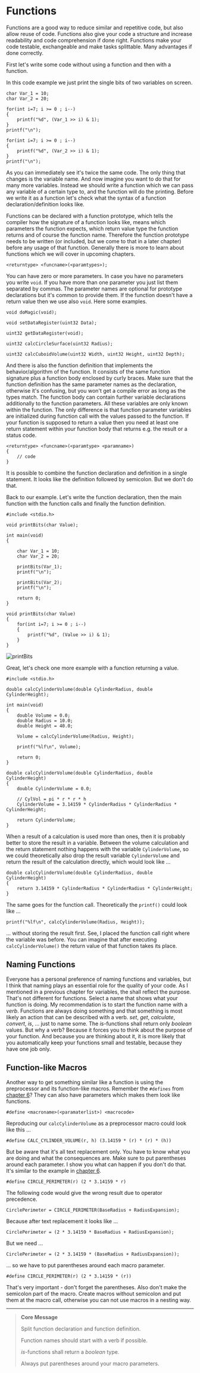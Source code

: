 # Functions

Functions are a good way to reduce similar and repetitive code, but also allow reuse of code. Functions also give your
code a structure and increase readability and code comprehension if done right. Functions make your code testable,
exchangeable and make tasks splittable. Many advantages if done correctly.

First let's write some code without using a function and then with a function.

In this code example we just print the single bits of two variables on screen. 

    char Var_1 = 10;
    char Var_2 = 20;

    for(int i=7; i >= 0 ; i--)
    {
        printf("%d", (Var_1 >> i) & 1);
    }
    printf("\n");

    for(int i=7; i >= 0 ; i--)
    {
        printf("%d", (Var_2 >> i) & 1);
    }
    printf("\n");

As you can immediately see it's twice the same code. The only thing that changes is the variable name. And now imagine
you want to do that for many more variables. Instead we should write a function which we can pass any variable of a
certain type to, and the function will do the printing. Before we write it as a function let's check what the syntax of
a function declaration/definition looks like.

Functions can be declared with a function prototype, which tells the compiler how the signature of a function looks
like, means which parameters the function expects, which return value type the function returns and of course the
function name. Therefore the function prototype needs to be written (or included, but we come to that in a later
chapter) before any usage of that function. Generally there is more to learn about functions which we will cover in
upcoming chapters.

    <returntype> <funcname>(<paramtypes>);

You can have zero or more parameters. In case you have no parameters you write `void`. If you have more than one parameter
you just list them separated by commas. The parameter names are optional for prototype declarations but it's common to
provide them. If the function doesn't have a return value then we use also `void`. Here some examples.

    void doMagic(void);

    void setDataRegister(uint32 Data);

    uint32 getDataRegister(void);

    uint32 calcCircleSurface(uint32 Radius);

    uint32 calcCuboidVolume(uint32 Width, uint32 Height, uint32 Depth);

And there is also the function definition that implements the behavior/algorithm of the function. It consists of the
same function signature plus a function body enclosed by curly braces. Make sure that the function definition has the
same parameter names as the declaration, otherwise it's confusing, but you won't get a compile error as long as the
types match. The function body can contain further variable declarations additionally to the function parameters. All
these variables are only known within the function. The only difference is that function parameter variables are
initialized during function call with the values passed to the function. If your function is supposed to return a value
then you need at least one return statement within your function body that returns e.g. the result or a status code.

    <returntype> <funcname>(<paramtype> <paramname>)
    {
        // code
    }

It is possible to combine the function declaration and definition in a single statement. It looks like the definition
followed by semicolon. But we don't do that.

Back to our example. Let's write the function declaration, then the main function with the function calls and finally
the function definition.

    #include <stdio.h>
    
    void printBits(char Value);
    
    int main(void)
    {
    
        char Var_1 = 10;
        char Var_2 = 20;
    
        printBits(Var_1);
        printf("\n");
    
        printBits(Var_2);
        printf("\n");
    
        return 0;
    }
    
    void printBits(char Value)
    {
        for(int i=7; i >= 0 ; i--)
        {
            printf("%d", (Value >> i) & 1);
        }
    }


![printBits](printBits.png)


Great, let's check one more example with a function returning a value.

    #include <stdio.h>
    
    double calcCylinderVolume(double CylinderRadius, double CylinderHeight);
    
    int main(void)
    {
        double Volume = 0.0;
        double Radius = 10.0;
        double Height = 40.0;

        Volume = calcCylinderVolume(Radius, Height);
    
        printf("%lf\n", Volume);
    
        return 0;
    }
    
    double calcCylinderVolume(double CylinderRadius, double CylinderHeight)
    {
        double CylinderVolume = 0.0;

        // CylVol = pi * r * r * h
        CylinderVolume = 3.14159 * CylinderRadius * CylinderRadius * CylinderHeight;

        return CylinderVolume;
    }


When a result of a calculation is used more than ones, then it is probably better to store the result in a variable.
Between the volume calculation and the return statement nothing happens with the variable `CylinderVolume`, so we could
theoretically also drop the result variable `CylinderVolume` and return the result of the calculation directly, which would look like ...

    double calcCylinderVolume(double CylinderRadius, double CylinderHeight)
    {
        return 3.14159 * CylinderRadius * CylinderRadius * CylinderHeight;
    }

The same goes for the function call. Theoretically the `printf()` could look like ...

    printf("%lf\n", calcCylinderVolume(Radius, Height));

... without storing the result first. See, I placed the function call right where the variable was before.
You can imagine that after executing `calcCylinderVolume()` the return value of that function takes its place.

## Naming Functions

Everyone has a personal preference of naming functions and variables, but I think that naming plays an essential role
for the quality of your code. As I mentioned in a previous chapter for variables, the shall reflect the purpose.
That's not different for functions. Select a name that shows what your function is doing.
My recommendation is to start the function name with a *verb*. Functions are always doing something and that something
is most likely an action that can be described with a verb. *set*, *get*, *calculate*, *convert*, *is*, ... just to name
some. The *is*-functions shall return only *boolean* values.
But why a verb? Because it forces you to think about the purpose of your function. And because you are thinking about
it, it is more likely that you automatically keep your functions small and testable, because they have one job only.

## Function-like Macros

Another way to get something similar like a function is using the preprocessor and its function-like macros.
Remember the `#defines` from [chapter 6](../06_constant_values/README.md)? They can also have parameters which makes them look like functions.

    #define <macroname>(<paramaterlist>) <macrocode>

Reproducing our `calcCylinderVolume` as a preprocessor macro could look like this ...

    #define CALC_CYLINDER_VOLUME(r, h) (3.14159 * (r) * (r) * (h))

But be aware that it's all text replacement only. You have to know what you are doing and what the consequences are.
Make sure to put parentheses around each parameter. I show you what can happen if you don't do that. It's similar to the
example in [chapter 6](../06_constant_values/README.md).

    #define CIRCLE_PERIMETER(r) (2 * 3.14159 * r)

The following code would give the wrong result due to operator precedence.

    CirclePerimeter = CIRCLE_PERIMETER(BaseRadius + RadiusExpansion);

Because after text replacement it looks like ...

    CirclePerimeter = (2 * 3.14159 * BaseRadius + RadiusExpansion);

But we need ...

    CirclePerimeter = (2 * 3.14159 * (BaseRadius + RadiusExpansion));

... so we have to put parentheses around each macro parameter.

    #define CIRCLE_PERIMETER(r) (2 * 3.14159 * (r))

That's very important - don't forget the parentheses.
Also don't make the semicolon part of the macro. Create macros without semicolon and put them at the macro call,
otherwise you can not use macros in a nesting way.

---

> **Core Message**
>
> Split function declaration and function definition.
>
> Function names should start with a verb if possible.
>
> *is*-functions shall return a *boolean* type.
>
> Always put parentheses around your macro parameters.

